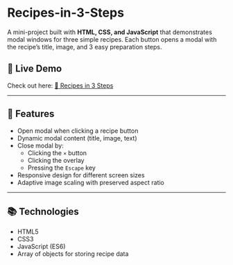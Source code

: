 # Recipes-in-3-Steps
A mini-project built with **HTML, CSS, and JavaScript** that demonstrates modal windows for three simple recipes.   Each button opens a modal with the recipe’s title, image, and 3 easy preparation steps.

## 🚀 Live Demo

Check out here: [🍳 Recipes in 3 Steps](https://linnetdev.github.io/Recipes-in-3-Steps/)

---

## 🚀 Features

- Open modal when clicking a recipe button
- Dynamic modal content (title, image, text)
- Close modal by:
  - Clicking the `×` button
  - Clicking the overlay
  - Pressing the `Escape` key
- Responsive design for different screen sizes
- Adaptive image scaling with preserved aspect ratio

---

## 📚 Technologies

- HTML5  
- CSS3  
- JavaScript (ES6)  
- Array of objects for storing recipe data  
